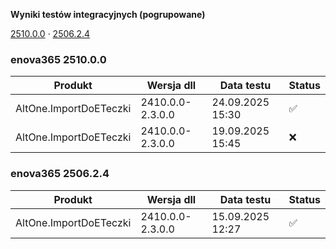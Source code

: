 **Wyniki testów integracyjnych (pogrupowane)**

[2510.0.0](#enova365-251000) · [2506.2.4](#enova365-250624)

### enova365 2510.0.0

| Produkt                | Wersja dll       | Data testu       | Status |
|------------------------|------------------|------------------|--------|
| AltOne.ImportDoETeczki | 2410.0.0-2.3.0.0 | 24.09.2025 15:30 | ✅      |
| AltOne.ImportDoETeczki | 2410.0.0-2.3.0.0 | 19.09.2025 15:45 | ❌      |

### enova365 2506.2.4

| Produkt                | Wersja dll       | Data testu       | Status |
|------------------------|------------------|------------------|--------|
| AltOne.ImportDoETeczki | 2410.0.0-2.3.0.0 | 15.09.2025 12:27 | ✅      |

